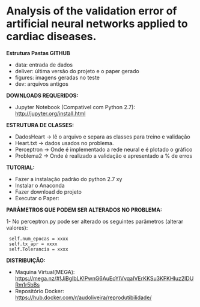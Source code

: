 # Analysis of the validation error of artificial neural networks applied to cardiac diseases.

<b>Estrutura Pastas GITHUB</b>
- data: entrada de dados 
- deliver: última versão do projeto  e o paper gerado
- figures: imagens geradas no teste
- dev: arquivos antigos

<b>DOWNLOADS REQUERIDOS:</b>

- Jupyter Notebook (Compatível com Python 2.7): http://jupyter.org/install.html

<b>ESTRUTURA DE CLASSES:</b>
- DadosHeart -> lê o arquivo e separa as classes para treino e validação
- Heart.txt  -> dados usados no problema.
- Perceptron -> Onde é implementado a rede neural e é plotado o gráfico
- Problema2  -> Onde é realizado a validação e apresentado a % de erros 

<b>TUTORIAL:</b>
  - Fazer a instalação padrão do python 2.7 xy
  - Instalar o Anaconda
  - Fazer download do projeto
  - Executar o Paper:

<b>PARÂMETROS QUE PODEM SER ALTERADOS NO PROBLEMA:</b>

1- No perceptron.py pode ser alterado os seguintes parâmetros (alterar valores):

     self.num_epocas = xxxx
     self.tx_apr = xxxx
     self.Tolerancia = xxxx

<b>DISTRIBUIÇÃO:</b>

- Maquina Virtual(MEGA): https://mega.nz/#!JiBglbLK!PwnG6AuEoYIVvqaIVErKKSu3KFKHIuz2IDURm1r5bBs
- Repositório Docker: https://hub.docker.com/r/audoliveira/reprodutibilidade/
